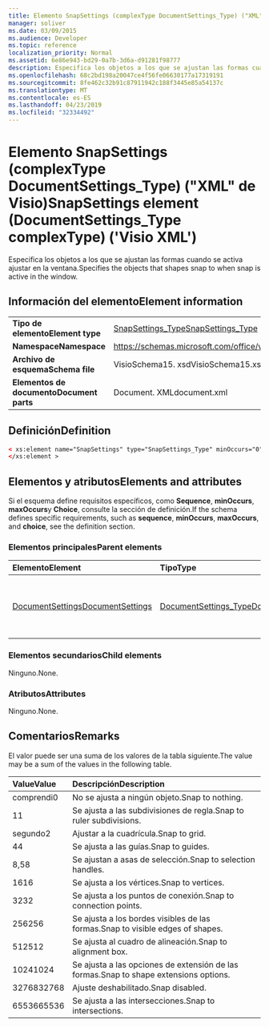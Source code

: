 ```yaml
---
title: Elemento SnapSettings (complexType DocumentSettings_Type) ("XML" de Visio)
manager: soliver
ms.date: 03/09/2015
ms.audience: Developer
ms.topic: reference
localization_priority: Normal
ms.assetid: 6e86e943-bd29-0a7b-3d6a-d91281f98777
description: Especifica los objetos a los que se ajustan las formas cuando se activa ajustar en la ventana.
ms.openlocfilehash: 68c2bd198a20047ce4f56fe06630177a17319191
ms.sourcegitcommit: 8fe462c32b91c87911942c188f3445e85a54137c
ms.translationtype: MT
ms.contentlocale: es-ES
ms.lasthandoff: 04/23/2019
ms.locfileid: "32334492"
---
```

# <a name="snapsettings-element-documentsettingstype-complextype-visio-xml"></a><span data-ttu-id="c31a5-103">Elemento SnapSettings (complexType DocumentSettings_Type) ("XML" de Visio)</span><span class="sxs-lookup"><span data-stu-id="c31a5-103">SnapSettings element (DocumentSettings_Type complexType) ('Visio XML')</span></span>

<span data-ttu-id="c31a5-104">Especifica los objetos a los que se ajustan las formas cuando se activa ajustar en la ventana.</span><span class="sxs-lookup"><span data-stu-id="c31a5-104">Specifies the objects that shapes snap to when snap is active in the window.</span></span>
  
## <a name="element-information"></a><span data-ttu-id="c31a5-105">Información del elemento</span><span class="sxs-lookup"><span data-stu-id="c31a5-105">Element information</span></span>

|||
|:-----|:-----|
|<span data-ttu-id="c31a5-106">**Tipo de elemento**</span><span class="sxs-lookup"><span data-stu-id="c31a5-106">**Element type**</span></span> <br/> |[<span data-ttu-id="c31a5-107">SnapSettings_Type</span><span class="sxs-lookup"><span data-stu-id="c31a5-107">SnapSettings_Type</span></span>](snapsettings_type-complextypevisio-xml.md) <br/> |
|<span data-ttu-id="c31a5-108">**Namespace**</span><span class="sxs-lookup"><span data-stu-id="c31a5-108">**Namespace**</span></span> <br/> |https://schemas.microsoft.com/office/visio/2012/main  <br/> |
|<span data-ttu-id="c31a5-109">**Archivo de esquema**</span><span class="sxs-lookup"><span data-stu-id="c31a5-109">**Schema file**</span></span> <br/> |<span data-ttu-id="c31a5-110">VisioSchema15. xsd</span><span class="sxs-lookup"><span data-stu-id="c31a5-110">VisioSchema15.xsd</span></span>  <br/> |
|<span data-ttu-id="c31a5-111">**Elementos de documento**</span><span class="sxs-lookup"><span data-stu-id="c31a5-111">**Document parts**</span></span> <br/> |<span data-ttu-id="c31a5-112">Document. XML</span><span class="sxs-lookup"><span data-stu-id="c31a5-112">document.xml</span></span>  <br/> |
   
## <a name="definition"></a><span data-ttu-id="c31a5-113">Definición</span><span class="sxs-lookup"><span data-stu-id="c31a5-113">Definition</span></span>

```XML
< xs:element name="SnapSettings" type="SnapSettings_Type" minOccurs="0" maxOccurs="1" >
</xs:element >
```

## <a name="elements-and-attributes"></a><span data-ttu-id="c31a5-114">Elementos y atributos</span><span class="sxs-lookup"><span data-stu-id="c31a5-114">Elements and attributes</span></span>

<span data-ttu-id="c31a5-115">Si el esquema define requisitos específicos, como **Sequence**, **minOccurs**, **maxOccurs**y **Choice**, consulte la sección de definición.</span><span class="sxs-lookup"><span data-stu-id="c31a5-115">If the schema defines specific requirements, such as **sequence**, **minOccurs**, **maxOccurs**, and **choice**, see the definition section.</span></span> 
  
### <a name="parent-elements"></a><span data-ttu-id="c31a5-116">Elementos principales</span><span class="sxs-lookup"><span data-stu-id="c31a5-116">Parent elements</span></span>

|<span data-ttu-id="c31a5-117">**Elemento**</span><span class="sxs-lookup"><span data-stu-id="c31a5-117">**Element**</span></span>|<span data-ttu-id="c31a5-118">**Tipo**</span><span class="sxs-lookup"><span data-stu-id="c31a5-118">**Type**</span></span>|<span data-ttu-id="c31a5-119">**Descripción**</span><span class="sxs-lookup"><span data-stu-id="c31a5-119">**Description**</span></span>|
|:-----|:-----|:-----|
|[<span data-ttu-id="c31a5-120">DocumentSettings</span><span class="sxs-lookup"><span data-stu-id="c31a5-120">DocumentSettings</span></span>](documentsettings-element-visiodocument_type-complextypevisio-xml.md) <br/> |[<span data-ttu-id="c31a5-121">DocumentSettings_Type</span><span class="sxs-lookup"><span data-stu-id="c31a5-121">DocumentSettings_Type</span></span>](documentsettings_type-complextypevisio-xml.md) <br/> |<span data-ttu-id="c31a5-122">Contiene los elementos que especifican la configuración del documento.</span><span class="sxs-lookup"><span data-stu-id="c31a5-122">Contains elements that specify document settings.</span></span>  <br/> |
   
### <a name="child-elements"></a><span data-ttu-id="c31a5-123">Elementos secundarios</span><span class="sxs-lookup"><span data-stu-id="c31a5-123">Child elements</span></span>

<span data-ttu-id="c31a5-124">Ninguno.</span><span class="sxs-lookup"><span data-stu-id="c31a5-124">None.</span></span>
  
### <a name="attributes"></a><span data-ttu-id="c31a5-125">Atributos</span><span class="sxs-lookup"><span data-stu-id="c31a5-125">Attributes</span></span>

<span data-ttu-id="c31a5-126">Ninguno.</span><span class="sxs-lookup"><span data-stu-id="c31a5-126">None.</span></span>
  
## <a name="remarks"></a><span data-ttu-id="c31a5-127">Comentarios</span><span class="sxs-lookup"><span data-stu-id="c31a5-127">Remarks</span></span>

<span data-ttu-id="c31a5-128">El valor puede ser una suma de los valores de la tabla siguiente.</span><span class="sxs-lookup"><span data-stu-id="c31a5-128">The value may be a sum of the values in the following table.</span></span>
  
|<span data-ttu-id="c31a5-129">**Value**</span><span class="sxs-lookup"><span data-stu-id="c31a5-129">**Value**</span></span>|<span data-ttu-id="c31a5-130">**Descripción**</span><span class="sxs-lookup"><span data-stu-id="c31a5-130">**Description**</span></span>|
|:-----|:-----|
|<span data-ttu-id="c31a5-131">comprendi</span><span class="sxs-lookup"><span data-stu-id="c31a5-131">0</span></span>  <br/> |<span data-ttu-id="c31a5-132">No se ajusta a ningún objeto.</span><span class="sxs-lookup"><span data-stu-id="c31a5-132">Snap to nothing.</span></span>  <br/> |
|<span data-ttu-id="c31a5-133">1</span><span class="sxs-lookup"><span data-stu-id="c31a5-133">1</span></span>  <br/> |<span data-ttu-id="c31a5-134">Se ajusta a las subdivisiones de regla.</span><span class="sxs-lookup"><span data-stu-id="c31a5-134">Snap to ruler subdivisions.</span></span>  <br/> |
|<span data-ttu-id="c31a5-135">segundo</span><span class="sxs-lookup"><span data-stu-id="c31a5-135">2</span></span>  <br/> |<span data-ttu-id="c31a5-136">Ajustar a la cuadrícula.</span><span class="sxs-lookup"><span data-stu-id="c31a5-136">Snap to grid.</span></span>  <br/> |
|<span data-ttu-id="c31a5-137">4</span><span class="sxs-lookup"><span data-stu-id="c31a5-137">4</span></span>  <br/> |<span data-ttu-id="c31a5-138">Se ajusta a las guías.</span><span class="sxs-lookup"><span data-stu-id="c31a5-138">Snap to guides.</span></span>  <br/> |
|<span data-ttu-id="c31a5-139">8,5</span><span class="sxs-lookup"><span data-stu-id="c31a5-139">8</span></span>  <br/> |<span data-ttu-id="c31a5-140">Se ajustan a asas de selección.</span><span class="sxs-lookup"><span data-stu-id="c31a5-140">Snap to selection handles.</span></span>  <br/> |
|<span data-ttu-id="c31a5-141">16</span><span class="sxs-lookup"><span data-stu-id="c31a5-141">16</span></span>  <br/> |<span data-ttu-id="c31a5-142">Se ajusta a los vértices.</span><span class="sxs-lookup"><span data-stu-id="c31a5-142">Snap to vertices.</span></span>  <br/> |
|<span data-ttu-id="c31a5-143">32</span><span class="sxs-lookup"><span data-stu-id="c31a5-143">32</span></span>  <br/> |<span data-ttu-id="c31a5-144">Se ajusta a los puntos de conexión.</span><span class="sxs-lookup"><span data-stu-id="c31a5-144">Snap to connection points.</span></span>  <br/> |
|<span data-ttu-id="c31a5-145">256</span><span class="sxs-lookup"><span data-stu-id="c31a5-145">256</span></span>  <br/> |<span data-ttu-id="c31a5-146">Se ajusta a los bordes visibles de las formas.</span><span class="sxs-lookup"><span data-stu-id="c31a5-146">Snap to visible edges of shapes.</span></span>  <br/> |
|<span data-ttu-id="c31a5-147">512</span><span class="sxs-lookup"><span data-stu-id="c31a5-147">512</span></span>  <br/> |<span data-ttu-id="c31a5-148">Se ajusta al cuadro de alineación.</span><span class="sxs-lookup"><span data-stu-id="c31a5-148">Snap to alignment box.</span></span>  <br/> |
|<span data-ttu-id="c31a5-149">1024</span><span class="sxs-lookup"><span data-stu-id="c31a5-149">1024</span></span>  <br/> |<span data-ttu-id="c31a5-150">Se ajusta a las opciones de extensión de las formas.</span><span class="sxs-lookup"><span data-stu-id="c31a5-150">Snap to shape extensions options.</span></span>  <br/> |
|<span data-ttu-id="c31a5-151">32768</span><span class="sxs-lookup"><span data-stu-id="c31a5-151">32768</span></span>  <br/> |<span data-ttu-id="c31a5-152">Ajuste deshabilitado.</span><span class="sxs-lookup"><span data-stu-id="c31a5-152">Snap disabled.</span></span>  <br/> |
|<span data-ttu-id="c31a5-153">65536</span><span class="sxs-lookup"><span data-stu-id="c31a5-153">65536</span></span>  <br/> |<span data-ttu-id="c31a5-154">Se ajusta a las intersecciones.</span><span class="sxs-lookup"><span data-stu-id="c31a5-154">Snap to intersections.</span></span>  <br/> |
   

